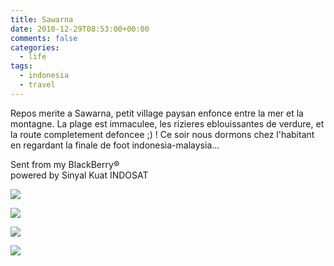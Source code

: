```yaml
---
title: Sawarna
date: 2010-12-29T08:53:00+00:00
comments: false
categories:
  - life
tags:
  - indonesia
  - travel
---
```

Repos merite a Sawarna, petit village paysan enfonce entre la mer et la montagne. La plage est immaculee, les rizieres eblouissantes de verdure, et la route completement defoncee ;) ! Ce soir nous dormons chez l'habitant en regardant la finale de foot indonesia-malaysia...

Sent from my BlackBerry®  
powered by Sinyal Kuat INDOSAT

![](_media/IMG00070-20101229-1722.jpg)

![](_media/IMG00072-20101229-1734.jpg)

![](_media/IMG00074-20101229-1737.jpg)

![](_media/IMG00075-20101229-2031.jpg)